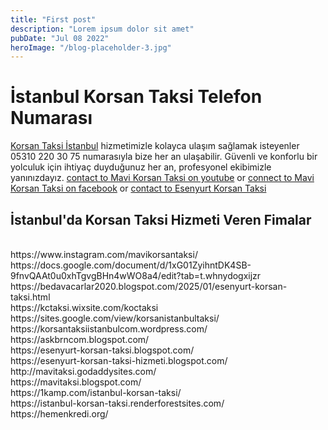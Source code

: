 ```yaml
---
title: "First post"
description: "Lorem ipsum dolor sit amet"
pubDate: "Jul 08 2022"
heroImage: "/blog-placeholder-3.jpg"
---
```

<h1>İstanbul Korsan Taksi Telefon Numarası</h1>

[Korsan Taksi İstanbul](https://korsantaksiistanbul.com) hizmetimizle kolayca ulaşım sağlamak isteyenler 05310 220 30 75 numarasıyla bize her an ulaşabilir. Güvenli ve konforlu bir yolculuk için ihtiyaç duyduğunuz her an, profesyonel ekibimizle yanınızdayız.
[contact to Mavi Korsan Taksi on youtube](https://www.youtube.com/@mavikorsantaksi) or [connect to Mavi Korsan Taksi on facebook](https://www.facebook.com/mavikorsantaksi) or [contact to Esenyurt Korsan Taksi](https://koctaksi.com)

<h2>İstanbul'da Korsan Taksi Hizmeti Veren Fimalar</h2>
<br>
https://www.instagram.com/mavikorsantaksi/
<br>
https://docs.google.com/document/d/1xG01ZyihntDK4SB-9fnvQAAt0u0xhTgvgBHn4wWO8a4/edit?tab=t.whnydogxijzr
<br>
https://bedavacarlar2020.blogspot.com/2025/01/esenyurt-korsan-taksi.html
<br>
https://kctaksi.wixsite.com/koctaksi
<br>
https://sites.google.com/view/korsanistanbultaksi/
<br>
https://korsantaksiistanbulcom.wordpress.com/
<br>
https://askbrncom.blogspot.com/
<br>
https://esenyurt-korsan-taksi.blogspot.com/
<br>
https://esenyurt-korsan-taksi-hizmeti.blogspot.com/
<br>
http://mavitaksi.godaddysites.com/
<br>
https://mavitaksi.blogspot.com/
<br>
https://1kamp.com/istanbul-korsan-taksi/
<br>
https://istanbul-korsan-taksi.renderforestsites.com/
<br>
https://hemenkredi.org/
